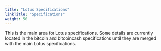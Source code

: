 ```yaml
---
title: "Lotus Specifications"
linkTitle: "Specifications"
weight: 50
---
```


This is the main area for Lotus specifications. Some details are currently located in the bitcoin and bitcoincash specifications until they are merged with the main Lotus specifications.

